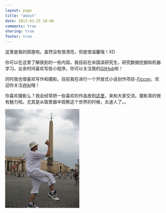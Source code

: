 ```yaml
---
layout: page
title: "about"
date: 2013-01-25 18:46
comments: true
sharing: true
footer: true
---
```


这里是我的部屋啦。虽然没有很漂亮，但是很温馨哦！XD

你可以在这里了解我到的一些内容。我目前在米国读研究生，研究数据挖掘和机器学习。业余时间喜欢写些小程序，你可以关注我的[GitHub](https://github.com/scorpiohw)啦！

同时我也很喜欢写作和摄影。目前我在进行一个开放式小说创作项目-[*Ficcon*](https://github.com/scorpiohw/Ficcon)，欢迎你关注[*Wiki*](http://ficcon.wikia.com/wiki/Main_Page)哦！

你喜欢摄影么？我会经常把一些喜欢的作品放到[这里](http://takihiko.tuchong.com)，来和大家交流。摄影真的很有魅力啦。尤其是从取景器中观察这个世界的时候，太迷人了。。

![照片吼！](./head.jpg)
